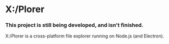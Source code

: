 # X:/Plorer

### This project is still being developed, and isn't finished.

X:/Plorer is a cross-platform file explorer running on Node.js (and Electron).
